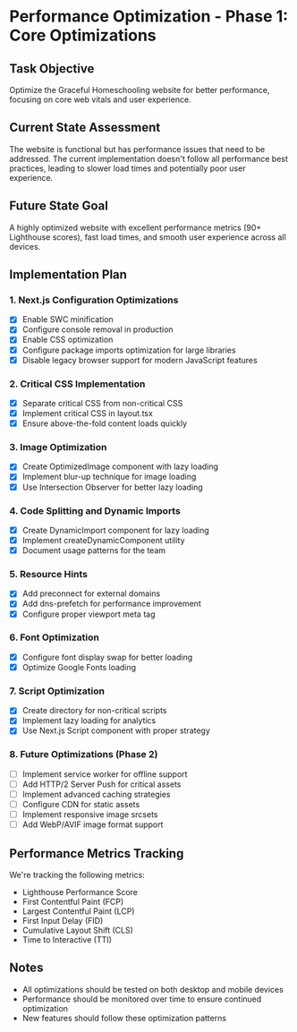 # Performance Optimization - Phase 1: Core Optimizations

## Task Objective
Optimize the Graceful Homeschooling website for better performance, focusing on core web vitals and user experience.

## Current State Assessment
The website is functional but has performance issues that need to be addressed. The current implementation doesn't follow all performance best practices, leading to slower load times and potentially poor user experience.

## Future State Goal
A highly optimized website with excellent performance metrics (90+ Lighthouse scores), fast load times, and smooth user experience across all devices.

## Implementation Plan

### 1. Next.js Configuration Optimizations
- [x] Enable SWC minification
- [x] Configure console removal in production
- [x] Enable CSS optimization
- [x] Configure package imports optimization for large libraries
- [x] Disable legacy browser support for modern JavaScript features

### 2. Critical CSS Implementation
- [x] Separate critical CSS from non-critical CSS
- [x] Implement critical CSS in layout.tsx
- [x] Ensure above-the-fold content loads quickly

### 3. Image Optimization
- [x] Create OptimizedImage component with lazy loading
- [x] Implement blur-up technique for image loading
- [x] Use Intersection Observer for better lazy loading

### 4. Code Splitting and Dynamic Imports
- [x] Create DynamicImport component for lazy loading
- [x] Implement createDynamicComponent utility
- [x] Document usage patterns for the team

### 5. Resource Hints
- [x] Add preconnect for external domains
- [x] Add dns-prefetch for performance improvement
- [x] Configure proper viewport meta tag

### 6. Font Optimization
- [x] Configure font display swap for better loading
- [x] Optimize Google Fonts loading

### 7. Script Optimization
- [x] Create directory for non-critical scripts
- [x] Implement lazy loading for analytics
- [x] Use Next.js Script component with proper strategy

### 8. Future Optimizations (Phase 2)
- [ ] Implement service worker for offline support
- [ ] Add HTTP/2 Server Push for critical assets
- [ ] Implement advanced caching strategies
- [ ] Configure CDN for static assets
- [ ] Implement responsive image srcsets
- [ ] Add WebP/AVIF image format support

## Performance Metrics Tracking
We're tracking the following metrics:
- Lighthouse Performance Score
- First Contentful Paint (FCP)
- Largest Contentful Paint (LCP)
- First Input Delay (FID)
- Cumulative Layout Shift (CLS)
- Time to Interactive (TTI)

## Notes
- All optimizations should be tested on both desktop and mobile devices
- Performance should be monitored over time to ensure continued optimization
- New features should follow these optimization patterns 